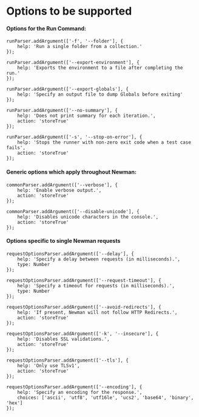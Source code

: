 # Options to be supported

#### Options for the Run Command:

    runParser.addArgument(['-f', '--folder'], {
        help: 'Run a single folder from a collection.'
    });

    runParser.addArgument(['--export-environment'], {
        help: 'Exports the environment to a file after completing the run.'
    });

    runParser.addArgument(['--export-globals'], {
        help: 'Specify an output file to dump Globals before exiting'
    });

    runParser.addArgument(['--no-summary'], {
        help: 'Does not print summary for each iteration.',
        action: 'storeTrue'
    });

    runParser.addArgument(['-s', '--stop-on-error'], {
        help: 'Stops the runner with non-zero exit code when a test case fails',
        action: 'storeTrue'
    });

#### Generic options which apply throughout Newman:

    commonParser.addArgument(['--verbose'], {
        help: 'Enable verbose output.',
        action: 'storeTrue'
    });

    commonParser.addArgument(['--disable-unicode'], {
        help: 'Disables unicode characters in the console.',
        action: 'storeTrue'
    });

#### Options specific to single Newman requests

    requestOptionsParser.addArgument(['--delay'], {
        help: 'Specify a delay between requests (in milliseconds).',
        type: Number
    });

    requestOptionsParser.addArgument(['--request-timeout'], {
        help: 'Specify a timeout for requests (in milliseconds).',
        type: Number
    });

    requestOptionsParser.addArgument(['--avoid-redirects'], {
        help: 'If present, Newman will not follow HTTP Redirects.',
        action: 'storeTrue'
    });

    requestOptionsParser.addArgument(['-k', '--insecure'], {
        help: 'Disables SSL validations.',
        action: 'storeTrue'
    });

    requestOptionsParser.addArgument(['--tls'], {
        help: 'Only use TLSv1',
        action: 'storeTrue'
    });

    requestOptionsParser.addArgument(['--encoding'], {
        help: 'Specify an encoding for the response.',
        choices: ['ascii', 'utf8', 'utf16le', 'ucs2', 'base64', 'binary', 'hex']
    });

